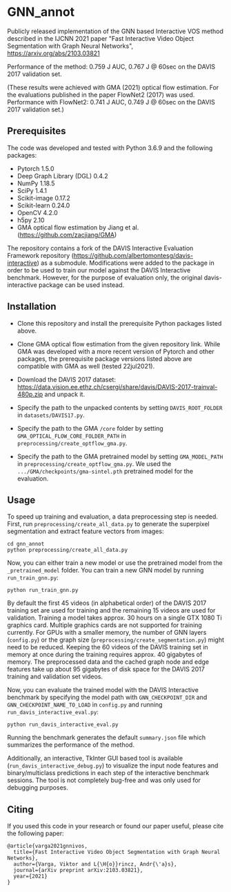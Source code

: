 # GNN_annot

Publicly released implementation of the GNN based Interactive VOS method described in the IJCNN 2021 paper "Fast Interactive Video Object Segmentation with Graph Neural Networks", <https://arxiv.org/abs/2103.03821>

Performance of the method: 0.759 J AUC, 0.767 J @ 60sec on the DAVIS 2017 validation set.

(These results were achieved with GMA (2021) optical flow estimation. For the evaluations published in the paper FlowNet2 (2017) was used. Performance with FlowNet2: 0.741 J AUC, 0.749 J @ 60sec on the DAVIS 2017 validation set.)

## Prerequisites

The code was developed and tested with Python 3.6.9 and the following packages:

- Pytorch 1.5.0
- Deep Graph Library (DGL) 0.4.2
- NumPy 1.18.5
- SciPy 1.4.1
- Scikit-image 0.17.2
- Scikit-learn 0.24.0
- OpenCV 4.2.0
- h5py 2.10
- GMA optical flow estimation by Jiang et al. (<https://github.com/zacjiang/GMA>)

The repository contains a fork of the DAVIS Interactive Evaluation Framework repository (<https://github.com/albertomontesg/davis-interactive>) as a submodule. Modifications were added to the package in order to be used to train our model against the DAVIS Interactive benchmark. However, for the purpose of evaluation only, the original davis-interactive package can be used instead.

## Installation

- Clone this repository and install the prerequisite Python packages listed above. 

- Clone GMA optical flow estimation from the given repository link. While GMA was developed with a more recent version of Pytorch and other packages, the prerequisite package versions listed above are compatible with GMA as well (tested 22jul2021).

- Download the DAVIS 2017 dataset: <https://data.vision.ee.ethz.ch/csergi/share/davis/DAVIS-2017-trainval-480p.zip> and unpack it.
- Specify the path to the unpacked contents by setting ```DAVIS_ROOT_FOLDER``` in ```datasets/DAVIS17.py```. 
- Specify the path to the GMA ```/core``` folder by setting ```GMA_OPTICAL_FLOW_CORE_FOLDER_PATH``` in ```preprocessing/create_optflow_gma.py```. 
- Specify the path to the GMA pretrained model by setting ```GMA_MODEL_PATH``` in ```preprocessing/create_optflow_gma.py```. We used the ```.../GMA/checkpoints/gma-sintel.pth``` pretrained model for the evaluation.

## Usage

To speed up training and evaluation, a data preprocessing step is needed. First, run ```preprocessing/create_all_data.py``` to generate the superpixel segmentation and extract feature vectors from images:

```
cd gnn_annot
python preprocessing/create_all_data.py
```

Now, you can either train a new model or use the pretrained model from the ```_pretrained_model``` folder.
You can train a new GNN model by running ```run_train_gnn.py```:

```
python run_train_gnn.py
```

By default the first 45 videos (in alphabetical order) of the DAVIS 2017 training set are used for training and the remaining 15 videos are used for validation. Training a model takes approx. 30 hours on a single GTX 1080 Ti graphics card. Multiple graphics cards are not supported for training currently. For GPUs with a smaller memory, the number of GNN layers (```config.py```) or the graph size (```preprocessing/create_segmentation.py```) might need to be reduced. Keeping the 60 videos of the DAVIS training set in memory at once during the training requires approx. 40 gigabytes of memory. The preprocessed data and the cached graph node and edge features take up about 95 gigabytes of disk space for the DAVIS 2017 training and validation set videos.

Now, you can evaluate the trained model with the DAVIS Interactive benchmark by specifying the model path with ```GNN_CHECKPOINT_DIR``` and ```GNN_CHECKPOINT_NAME_TO_LOAD``` in ```config.py``` and running ```run_davis_interactive_eval.py```:

```
python run_davis_interactive_eval.py
```

Running the benchmark generates the default ```summary.json``` file which summarizes the performance of the method.

Additionally, an interactive, TkInter GUI based tool is available (```run_davis_interactive_debug.py```) to visualize the input node features and binary/multiclass predictions in each step of the interactive benchmark sessions. The tool is not completely bug-free and was only used for debugging purposes.

## Citing

If you used this code in your research or found our paper useful, please cite the following paper:

```
@article{varga2021gnnivos,
  title={Fast Interactive Video Object Segmentation with Graph Neural Networks},
  author={Varga, Viktor and L{\H{o}}rincz, Andr{\'a}s},
  journal={arXiv preprint arXiv:2103.03821},
  year={2021}
}
```
